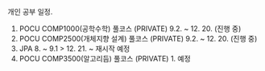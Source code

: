 개인 공부 일정.

  1. POCU COMP1000(공학수학) 풀코스 (PRIVATE) 9.2. ~ 12. 20. (진행 중)
  2. POCU COMP2500(개체지향 설계) 풀코스 (PRIVATE) 9.2. ~ 12. 20. (진행 중)
  3. JPA 8. ~ 9.1   >  12. 21. ~ 재시작 예정
  4. POCU COMP3500(알고리듬) 풀코스 (PRIVATE) 1. 예정
